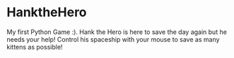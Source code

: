 # HanktheHero
My first Python Game :). Hank the Hero is here to save the day again but he needs your help! Control his spaceship with your mouse to save as many kittens as possible!
